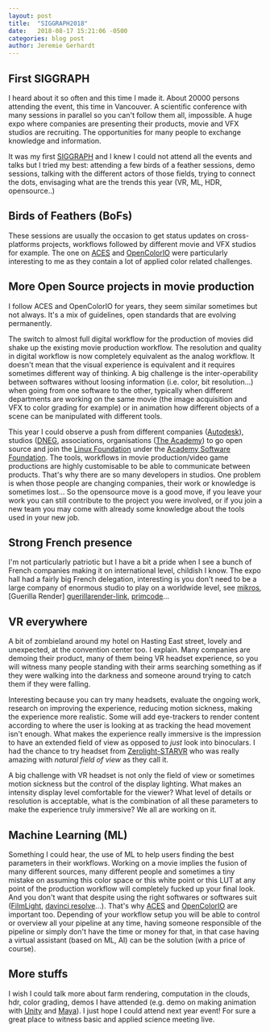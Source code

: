 ```yaml
---
layout: post
title:  "SIGGRAPH2018"
date:   2018-08-17 15:21:06 -0500
categories: blog post
author: Jeremie Gerhardt
---
```


## First SIGGRAPH
I heard about it so often and this time I made it. About 20000 persons attending the event, this time in Vancouver. A scientific conference with many sessions in parallel so you can't follow them all, impossible. A huge expo where companies are presenting their products, movie and VFX studios are recruiting. The opportunities for many people to exchange knowledge and information.

It was my first [SIGGRAPH][SIGGRAPH-link] and I knew I could not attend all the events and talks but I tried my best: attending a few birds of a feather sessions, demo sessions, talking with the different actors of those fields, trying to connect the dots, envisaging what are the trends this year (VR, ML, HDR, opensource..)

## Birds of Feathers (BoFs)
These sessions are usually the occasion to get status updates on cross-platforms projects, workflows followed by different movie and VFX studios for example. The one on [ACES][ACES-link] and [OpenColorIO][opencolorio-link] were particularly interesting to me as they contain a lot of applied color related challenges.

## More Open Source projects in movie production
I follow ACES and OpenColorIO for years, they seem similar sometimes but not always. It's a mix of guidelines, open standards that are evolving permanently.

The switch to almost full digital workflow for the production of movies did shake up the existing movie production workflow. The resolution and quality in digital workflow is now completely equivalent as the analog workflow. It doesn't mean that the visual experience is equivalent and it requires sometimes different way of thinking. A big challenge is the inter-operability between softwares without loosing information (i.e. color, bit resolution...) when going from one software to the other, typically when different departments are working on the same movie (the image acquisition and VFX to color grading for example) or in animation how different objects of a scene can be manipulated with different tools.

This year I could observe a push from different companies ([Autodesk][Autodesk-link]), studios ([DNEG][dneg-link], associations, organisations ([The Academy][ACES-link]) to go open source and join the [Linux Foundation][LinuxFoundation-link] under the [Academy Software Foundation][aswf-link]. The tools, workflows in movie production/video game productions are highly customisable to be able to communicate between products. That's why there are so many developers in studios. One problem is when those people are changing companies, their work or knowledge is sometimes lost... So the opensource move is a good move, if you leave your work you can still contribute to the project you were involved, or if you join a new team you may come with already some knowledge about the tools used in your new job.

## Strong French presence
I'm not particularly patriotic but I have a bit a pride when I see a bunch of French companies making it on international level, childish I know. The expo hall had a fairly big French delegation, interesting is you don't need to be a large company of enormous studio to play on a worldwide level, see [mikros][mikkros-link], [Guerilla Render]
[guerillarender-link], [primcode][primcode-link]...

## VR everywhere
A bit of zombieland around my hotel on Hasting East street, lovely and unexpected, at the convention center too. I explain. Many companies are demoing their product, many of them being VR headset experience, so you will witness many people standing with their arms searching something as if they were walking into the darkness and someone around trying to catch them if they were falling.

Interesting because you can try many headsets, evaluate the ongoing work, research on improving the experience, reducing motion sickness, making the experience more realistic. Some will add eye-trackers to render content according to where the user is looking at as tracking the head movement isn't enough. What makes the experience really immersive is the impression to have an extended field of view as opposed to *just* look into binoculars. I had the chance to try headset from [Zerolight-STARVR][starVR-link] who was really amazing with *natural field of view* as they call it.

A big challenge with VR headset is not only the field of view or sometimes motion sickness but the control of the display lighting. What makes an intensity display level comfortable for the viewer? What level of details or resolution is acceptable, what is the combination of all these parameters to make the experience truly immersive? We all are working on it.

## Machine Learning (ML)
Something I could hear, the use of ML to help users finding the best parameters in their workflows. Working on a movie implies the fusion of many different sources, many different people and sometimes a tiny mistake on assuming this color space or this white point or this LUT at any point of the production workflow will completely fucked up your final look. And you don't want that despite using the right softwares or softwares suit ([FilmLight][filmlight-link], [davinci resolve][davinci-link]...). That's why [ACES][ACES-link] and [OpenColorIO][opencolorio-link] are important too. Depending of your workflow setup you will be able to control or overview all your pipeline at any time, having someone responsible of the pipeline or simply don't have the time or money for that, in that case having a virtual assistant (based on ML, AI) can be the solution (with a price of course).

## More stuffs
I wish I could talk more about farm rendering, computation in the clouds, hdr, color grading, demos I have attended (e.g. demo on making animation with [Unity][unity-link] and [Maya][maya-link]). I just hope I could attend next year event! For sure a great place to witness basic and applied science meeting live.

[aswf-link]:https://www.aswf.io/
[ACES-link]:http://www.oscars.org/science-technology/sci-tech-projects/aces
[OpenColorIO-link]:http://opencolorio.org/
[FilmLight-link]:https://www.filmlight.ltd.uk/
[davinci-link]:https://www.blackmagicdesign.com/products/davinciresolve/
[LinuxFoundation-link]:https://www.linuxfoundation.org/
[Autodesk-link]:https://www.autodesk.ca
[IRYStec-link]:http://www.irystec.com/
[SIGGRAPH-link]:https://www.siggraph.org/
[starVR-link]:https://zerolight.com/
[mikkros-link]:http://www.mikrosimage.com/
[guerillarender-link]:http://guerillarender.com/
[primcode-link]:http://primcode.com/
[maya-link]:https://www.autodesk.ca/en/products/maya/overview
[unity-link]:https://unity3d.com/
[dneg-link]:https://www.dneg.com/
